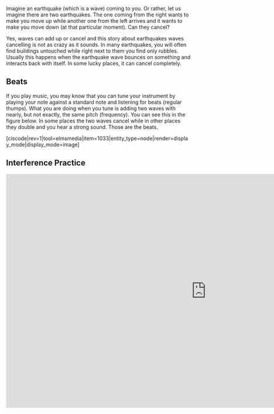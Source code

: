Imagine an earthquake (which is a wave) coming to you. Or rather, let us imagine there are two earthquakes. The one coming from the right wants to make you move up while another one from the left arrives and it wants to make you move down (at that particular moment). Can they cancel?

Yes, waves can add up or cancel and this story about earthquakes waves cancelling is not as crazy as it sounds. In many earthquakes, you will often find buildings untouched while right next to them you find only rubbles. Usually this happens when the earthquake wave bounces on something and interacts back with itself. In some lucky places, it can cancel completely.

## Beats 

If you play music, you may know that you can tune your instrument by playing your note against a standard note and listening for beats (regular thumps). What you are doing when you tune is adding two waves with nearly, but not exactly, the same pitch (frequency). You can see this in the figure below. In some places the two waves cancel while in other places they double and you hear a strong sound. Those are the beats.

[ciscode|rev=1|tool=elmsmedia|item=1033|entity_type=node|render=display_mode|display_mode=image]

## Interference Practice 

<iframe src="https://h5p.org/h5p/embed/81023" width="1091" height="639" frameborder="0" allowfullscreen="allowfullscreen"></iframe><script src="https://h5p.org/sites/all/modules/h5p/library/js/h5p-resizer.js" charset="UTF-8"></script>